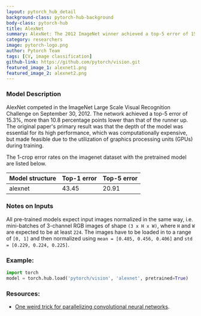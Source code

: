 ```yaml
---
layout: pytorch_hub_detail
background-class: pytorch-hub-background
body-class: pytorch-hub
title: AlexNet
summary: AlexNet: The 2012 ImageNet winner achieved a top-5 error of 15.3%, more than 10.8 percentage points lower than that of the runner up.
category: researchers
image: pytorch-logo.png
author: Pytorch Team
tags: [CV, image classification]
github-link: https://github.com/pytorch/vision.git
featured_image_1: alexnet1.png
featured_image_2: alexnet2.png
---
```


### Model Description

AlexNet competed in the ImageNet Large Scale Visual Recognition Challenge on September 30, 2012. The network achieved a top-5 error of 15.3%, more than 10.8 percentage points lower than that of the runner up. The original paper's primary result was that the depth of the model was essential for its high performance, which was computationally expensive, but made feasible due to the utilization of graphics processing units (GPUs) during training. 

The 1-crop error rates on the imagenet dataset with the pretrained model are listed below.

| Model structure | Top-1 error | Top-5 error |
| --------------- | ----------- | ----------- |
|  alexnet        | 43.45       | 20.91       |

### Notes on Inputs

All pre-trained models expect input images normalized in the same way,
i.e. mini-batches of 3-channel RGB images of shape `(3 x H x W)`, where `H` and `W` are expected to be at least `224`.
The images have to be loaded in to a range of `[0, 1]` and then normalized using `mean = [0.485, 0.456, 0.406]`
and `std = [0.229, 0.224, 0.225]`.

### Example:

```python
import torch
model = torch.hub.load('pytorch/vision', 'alexnet', pretrained=True)
```

### Resources:

 - [One weird trick for parallelizing convolutional neural networks](https://arxiv.org/abs/1404.5997).
